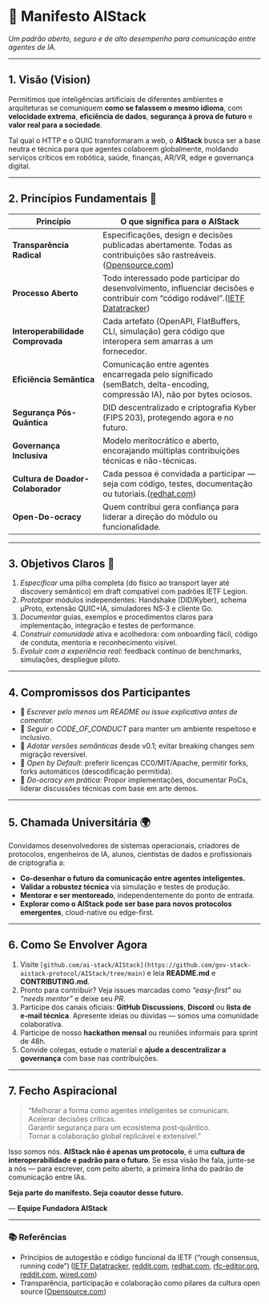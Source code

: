 # 📘 Manifesto AIStack

*Um padrão aberto, seguro e de alto desempenho para comunicação entre agentes de IA.*

---

## 1. Visão (Vision)

Permitimos que inteligências artificiais de diferentes ambientes e arquiteturas se comuniquem **como se falassem o mesmo idioma**, com **velocidade extrema**, **eficiência de dados**, **segurança à prova de futuro** e **valor real para a sociedade**.

Tal qual o HTTP e o QUIC transformaram a web, o **AIStack** busca ser a base neutra e técnica para que agentes colaborem globalmente, moldando serviços críticos em robótica, saúde, finanças, AR/VR, edge e governança digital.

---

## 2. Princípios Fundamentais 🤝

| Princípio                         | O que significa para o AIStack                                                                                                      |
| --------------------------------- | ----------------------------------------------------------------------------------------------------------------------------------- |
| **Transparência Radical**         | Especificações, design e decisões publicadas abertamente. Todas as contribuições são rastreáveis.([Opensource.com][1])              |
| **Processo Aberto**               | Todo interessado pode participar do desenvolvimento, influenciar decisões e contribuir com “código rodável”.([IETF Datatracker][2]) |
| **Interoperabilidade Comprovada** | Cada artefato (OpenAPI, FlatBuffers, CLI, simulação) gera código que interopera sem amarras a um fornecedor.                        |
| **Eficiência Semântica**          | Comunicação entre agentes encarregada pelo significado (semBatch, delta-encoding, compressão IA), não por bytes ociosos.            |
| **Segurança Pós-Quântica**        | DID descentralizado e criptografia Kyber (FIPS 203), protegendo agora e no futuro.                                                  |
| **Governança Inclusiva**          | Modelo meritocrático e aberto, encorajando múltiplas contribuições técnicas e não-técnicas.                                         |
| **Cultura de Doador-Colaborador** | Cada pessoa é convidada a participar — seja com código, testes, documentação ou tutoriais.([redhat.com][3])                         |
| **Open-Do-ocracy**                | Quem contribui gera confiança para liderar a direção do módulo ou funcionalidade.                                                   |

---

## 3. Objetivos Claros 🎯

1. *Especificar* uma pilha completa (do físico ao transport layer até discovery semântico) em draft compatível com padrões IETF Legion.
2. *Prototipar* módulos independentes: Handshake (DID/Kyber), schema µProto, extensão QUIC+IA, simuladores NS‑3 e cliente Go.
3. *Documentar* guias, exemplos e procedimentos claros para implementação, integração e testes de performance.
4. *Construir comunidade* ativa e acolhedora: com onboarding fácil, código de conduta, mentoria e reconhecimento visível.
5. *Evoluir com a experiência real*: feedback contínuo de benchmarks, simulações, despliegue piloto.

---

## 4. Compromissos dos Participantes

* 📌 *Escrever pelo menos um README ou issue explicativa antes de comentar.*
* 📌 *Seguir o CODE\_OF\_CONDUCT* para manter um ambiente respeitoso e inclusivo.
* 📌 *Adotar versões semânticas* desde v0.1; evitar breaking changes sem migração reversível.
* 📌 *Open by Default*: preferir licenças CC0/MIT/Apache, permitir forks, forks automáticos (descodificação permitida).
* 📌 *Do-ocracy em prática*: Propor implementações, documentar PoCs, liderar discussões técnicas com base em arte demos.

---

## 5. Chamada Universitária 🌍

Convidamos desenvolvedores de sistemas operacionais, criadores de protocolos, engenheiros de IA, alunos, cientistas de dados e profissionais de criptografia a:

* **Co-desenhar o futuro da comunicação entre agentes inteligentes.**
* **Validar a robustez técnica** via simulação e testes de produção.
* **Mentorar e ser mentoreado**, independentemente do ponto de entrada.
* **Explorar como o AIStack pode ser base para novos protocolos emergentes**, cloud-native ou edge-first.

---

## 6. Como Se Envolver Agora

1. Visite `[github.com/ai-stack/AIStack](https://github.com/gov-stack-aistack-protocol/AIStack/tree/main)` e leia **README.md** e **CONTRIBUTING.md**.
2. Pronto para contribuir? Veja issues marcadas como *“easy-first”* ou *“needs mentor”* e deixe seu *PR*.
3. Participe dos canais oficiais: **GitHub Discussions**, **Discord** ou **lista de e‑mail técnica**. Apresente ideias ou dúvidas — somos uma comunidade colaborativa.
4. Participe de nosso **hackathon mensal** ou reuniões informais para sprint de 48h.
5. Convide colegas, estude o material e **ajude a descentralizar a governança** com base nas contribuições.

---

## 7. Fecho Aspiracional

> “Melhorar a forma como agentes inteligentes se comunicam.<br>
> Acelerar decisões críticas.<br>
> Garantir segurança para um ecosistema post‑quântico.<br>
> Tornar a colaboração global replicável e extensível.”

Isso somos nós. **AIStack não é apenas um protocolo**, é uma **cultura de interoperabilidade e padrão para o futuro**. Se essa visão lhe fala, junte-se a nós — para escrever, com peito aberto, a primeira linha do padrão de comunicação entre IAs.

**Seja parte do manifesto. Seja coautor desse futuro.**

— **Equipe Fundadora AIStack**

---

### 📚 Referências

* Princípios de autogestão e código funcional da IETF (“rough consensus, running code”) ([IETF Datatracker][2], [reddit.com][4], [redhat.com][3], [rfc-editor.org][5], [reddit.com][6], [wired.com][7])
* Transparência, participação e colaboração como pilares da cultura open source ([Opensource.com][1])

[1]: https://opensource.com/principles?utm_source=chatgpt.com "Transparency, participation, and collaboration: The distinguishing principles of open source | Opensource.com"
[2]: https://datatracker.ietf.org/doc/html/rfc3935?utm_source=chatgpt.com "RFC 3935 - A Mission Statement for the IETF"
[3]: https://www.redhat.com/pt-br/blog/open-source-culture-9-core-principles-and-values?utm_source=chatgpt.com "Open source culture: 9 core principles and values"
[4]: https://www.reddit.com/r/opensource/comments/1h5o49j?utm_source=chatgpt.com "Open Product - thoughts?"
[5]: https://www.rfc-editor.org/rfc/rfc9775?utm_source=chatgpt.com "RFC 9775: IRTF Code of Conduct"
[6]: https://www.reddit.com/r/linux/comments/15n4zie?utm_source=chatgpt.com "Linux Foundation joins analysis on open source ecosystem for sustainability"
[7]: https://www.wired.com/1995/10/ietf?utm_source=chatgpt.com "How Anarchy Works"
